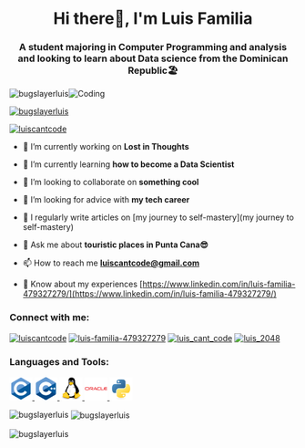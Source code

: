 
<h1 align="center">Hi there👋, I'm Luis Familia</h1>
<h3 align="center">A student majoring in Computer Programming and analysis and looking to learn about Data science from the Dominican Republic🏖️</h3>
<img align="right" alt="Coding" width="400" src="Coding" width=https://media.tenor.com/CoOOvc2jbvsAAAAi/adaptivity-ai.gif">

<p align="left"> <img src="https://komarev.com/ghpvc/?username=bugslayerluis&label=Profile%20views&color=0e75b6&style=flat" alt="bugslayerluis" /> </p>

<p align="left"> <a href="https://github.com/ryo-ma/github-profile-trophy"><img src="https://github-profile-trophy.vercel.app/?username=bugslayerluis" alt="bugslayerluis" /></a> </p>

<p align="left"> <a href="https://twitter.com/luiscantcode" target="blank"><img src="https://img.shields.io/twitter/follow/luiscantcode?logo=twitter&style=for-the-badge" alt="luiscantcode" /></a> </p>

- 🔭 I’m currently working on **Lost in Thoughts**

- 🌱 I’m currently learning **how to become a Data Scientist**

- 👯 I’m looking to collaborate on **something cool**

- 🤝 I’m looking for advice with **my tech career**

- 📝 I regularly write articles on [my journey to self-mastery](my journey to self-mastery)

- 💬 Ask me about **touristic places in Punta Cana😎**

- 📫 How to reach me **luiscantcode@gmail.com**

- 📄 Know about my experiences [https://www.linkedin.com/in/luis-familia-479327279/](https://www.linkedin.com/in/luis-familia-479327279/)

<h3 align="left">Connect with me:</h3>
<p align="left">
<a href="https://twitter.com/luiscantcode" target="blank"><img align="center" src="https://raw.githubusercontent.com/rahuldkjain/github-profile-readme-generator/master/src/images/icons/Social/twitter.svg" alt="luiscantcode" height="30" width="40" /></a>
<a href="https://linkedin.com/in/luis-familia-479327279" target="blank"><img align="center" src="https://raw.githubusercontent.com/rahuldkjain/github-profile-readme-generator/master/src/images/icons/Social/linked-in-alt.svg" alt="luis-familia-479327279" height="30" width="40" /></a>
<a href="https://instagram.com/luis_cant_code" target="blank"><img align="center" src="https://raw.githubusercontent.com/rahuldkjain/github-profile-readme-generator/master/src/images/icons/Social/instagram.svg" alt="luis_cant_code" height="30" width="40" /></a>
<a href="https://discord.gg/luis_2048" target="blank"><img align="center" src="https://raw.githubusercontent.com/rahuldkjain/github-profile-readme-generator/master/src/images/icons/Social/discord.svg" alt="luis_2048" height="30" width="40" /></a>
</p>

<h3 align="left">Languages and Tools:</h3>
<p align="left"> <a href="https://www.cprogramming.com/" target="_blank" rel="noreferrer"> <img src="https://raw.githubusercontent.com/devicons/devicon/master/icons/c/c-original.svg" alt="c" width="40" height="40"/> </a> <a href="https://www.w3schools.com/cpp/" target="_blank" rel="noreferrer"> <img src="https://raw.githubusercontent.com/devicons/devicon/master/icons/cplusplus/cplusplus-original.svg" alt="cplusplus" width="40" height="40"/> </a> <a href="https://www.linux.org/" target="_blank" rel="noreferrer"> <img src="https://raw.githubusercontent.com/devicons/devicon/master/icons/linux/linux-original.svg" alt="linux" width="40" height="40"/> </a> <a href="https://www.oracle.com/" target="_blank" rel="noreferrer"> <img src="https://raw.githubusercontent.com/devicons/devicon/master/icons/oracle/oracle-original.svg" alt="oracle" width="40" height="40"/> </a> <a href="https://www.python.org" target="_blank" rel="noreferrer"> <img src="https://raw.githubusercontent.com/devicons/devicon/master/icons/python/python-original.svg" alt="python" width="40" height="40"/> </a> </p>

<p><img align="left" src="https://github-readme-stats.vercel.app/api/top-langs?username=bugslayerluis&show_icons=true&locale=en&layout=compact" alt="bugslayerluis" /></p>

<p>&nbsp;<img align="center" src="https://github-readme-stats.vercel.app/api?username=bugslayerluis&show_icons=true&locale=en" alt="bugslayerluis" /></p>

<p><img align="center" src="https://github-readme-streak-stats.herokuapp.com/?user=bugslayerluis&" alt="bugslayerluis" /></p>
